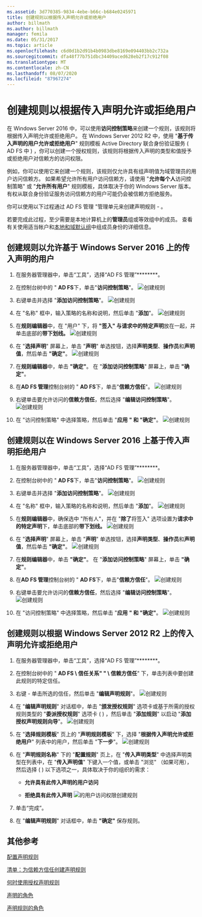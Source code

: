 ```yaml
---
ms.assetid: 3d770385-9834-4ebe-b66c-b684e0245971
title: 创建规则以根据传入声明允许或拒绝用户
author: billmath
ms.author: billmath
manager: femila
ms.date: 05/31/2017
ms.topic: article
ms.openlocfilehash: c6d0d1b2d91b4b0983dbe8169e094403bb2c732a
ms.sourcegitcommit: dfa48f77b751dbc34409aced628eb2f17c912f08
ms.translationtype: MT
ms.contentlocale: zh-CN
ms.lasthandoff: 08/07/2020
ms.locfileid: "87967274"
---
```

# <a name="create-a-rule-to-permit-or-deny-users-based-on-an-incoming-claim"></a>创建规则以根据传入声明允许或拒绝用户


在 Windows Server 2016 中，可以使用**访问控制策略**来创建一个规则，该规则将根据传入声明允许或拒绝用户。  在 Windows Server 2012 R2 中，使用 "**基于传入声明的用户允许或拒绝用户**" 规则模板 Active Directory 联合身份验证服务 \( AD FS 中 \) ，你可以创建一个授权规则，该规则将根据传入声明的类型和值授予或拒绝用户对信赖方的访问权限。

例如，你可以使用它来创建一个规则，该规则仅允许具有组声明值为域管理员的用户访问信赖方。 如果希望允许所有用户访问信赖方，请使用 "**允许每个人**访问控制策略" 或 "**允许所有用户**" 规则模板，具体取决于你的 Windows Server 版本。 有权从联合身份验证服务访问信赖方的用户可能仍会被信赖方拒绝服务。

你可以使用以下过程通过 AD FS 管理 "管理单元来创建声明规则 \- 。

若要完成此过程，至少需要是本地计算机上的**管理员**组或等效组中的成员。  查看有关使用适当帐户和[本地和域默认组](https://go.microsoft.com/fwlink/?LinkId=83477)中组成员身份的详细信息。

## <a name="to-create-a-rule-to-permit-users-based-on-an-incoming-claim-on-windows-server-2016"></a>创建规则以允许基于 Windows Server 2016 上的传入声明的用户

1.  在服务器管理器中，单击“工具”，选择“AD FS 管理”********。

2.  在控制台树中的 " **AD FS**下，单击"**访问控制策略**"。
![创建规则](media/Create-a-Rule-to-Permit-or-Deny-Users-Based-on-an-Incoming-Claim/permitdeny3.PNG)

3. 右键单击并选择 "**添加访问控制策略**"。
![创建规则](media/Create-a-Rule-to-Permit-or-Deny-Users-Based-on-an-Incoming-Claim/permitdeny4.PNG)

4. 在 "名称" 框中，输入策略的名称和说明，然后单击 "**添加**"。
![创建规则](media/Create-a-Rule-to-Permit-or-Deny-Users-Based-on-an-Incoming-Claim/permitdeny5.PNG)

5. 在**规则编辑器**中，在 "用户" 下，将 **"签入" 与请求中的特定声明**放在一起，并单击底部的**带下划线。**
![创建规则](media/Create-a-Rule-to-Permit-or-Deny-Users-Based-on-an-Incoming-Claim/permitdeny6.PNG)

6. 在 "**选择声明**" 屏幕上，单击 "**声明**" 单选按钮，选择**声明类型**、**操作员**和**声明值**，然后单击 **"确定"**。
![创建规则](media/Create-a-Rule-to-Permit-or-Deny-Users-Based-on-an-Incoming-Claim/permitdeny7.PNG)

7.  在**规则编辑器**中，单击 **"确定"**。  在 "**添加访问控制策略**" 屏幕上，单击 **"确定"**。

8. 在**AD FS 管理**控制台树的 " **AD FS**下，单击"**信赖方信任**"。
![创建规则](media/Create-a-Rule-to-Pass-Through-or-Filter-an-Incoming-Claim/claimrule9.PNG)

9.  右键单击要允许访问的**信赖方信任**，然后选择 "**编辑访问控制策略**"。
![创建规则](media/Create-a-Rule-to-Permit-All-Users/permitall2.PNG)

10. 在 "访问控制策略" 中选择策略，然后单击 "**应用** **" 和 "确定"**。
![创建规则](media/Create-a-Rule-to-Permit-or-Deny-Users-Based-on-an-Incoming-Claim/permitdeny8.PNG)

## <a name="to-create-a-rule-to-deny-users-based-on-an-incoming-claim-on-windows-server-2016"></a>创建规则以在 Windows Server 2016 上基于传入声明拒绝用户

1.  在服务器管理器中，单击“工具”，选择“AD FS 管理”********。

2.  在控制台树中的 " **AD FS**下，单击"**访问控制策略**"。
![创建规则](media/Create-a-Rule-to-Permit-or-Deny-Users-Based-on-an-Incoming-Claim/permitdeny3.PNG)

3. 右键单击并选择 "**添加访问控制策略**"。
![创建规则](media/Create-a-Rule-to-Permit-or-Deny-Users-Based-on-an-Incoming-Claim/permitdeny4.PNG)

4. 在 "名称" 框中，输入策略的名称和说明，然后单击 "**添加**"。
![创建规则](media/Create-a-Rule-to-Permit-or-Deny-Users-Based-on-an-Incoming-Claim/permitdeny9.PNG)

5. 在**规则编辑器**中，确保选中 "所有人"，并在 "**除了**将签入" 选项设置为**请求中的特定声明**下，单击底部的**带下划线。**
![创建规则](media/Create-a-Rule-to-Permit-or-Deny-Users-Based-on-an-Incoming-Claim/permitdeny10.PNG)

6. 在 "**选择声明**" 屏幕上，单击 "**声明**" 单选按钮，选择**声明类型**、**操作员**和**声明值**，然后单击 **"确定"**。
![创建规则](media/Create-a-Rule-to-Permit-or-Deny-Users-Based-on-an-Incoming-Claim/permitdeny11.PNG)

7.  在**规则编辑器**中，单击 **"确定"**。  在 "**添加访问控制策略**" 屏幕上，单击 **"确定"**。

8. 在**AD FS 管理**控制台树的 " **AD FS**下，单击"**信赖方信任**"。
![创建规则](media/Create-a-Rule-to-Pass-Through-or-Filter-an-Incoming-Claim/claimrule9.PNG)

9.  右键单击要允许访问的**信赖方信任**，然后选择 "**编辑访问控制策略**"。
![创建规则](media/Create-a-Rule-to-Permit-All-Users/permitall2.PNG)

10. 在 "访问控制策略" 中选择策略，然后单击 "**应用** **" 和 "确定"**。
![创建规则](media/Create-a-Rule-to-Permit-or-Deny-Users-Based-on-an-Incoming-Claim/permitdeny12.PNG)


## <a name="to-create-a-rule-to-permit-or-deny-users-based-on-an-incoming-claim-on-windows-server-2012-r2"></a>创建规则以根据 Windows Server 2012 R2 上的传入声明允许或拒绝用户

1.  在服务器管理器中，单击“工具”，选择“AD FS 管理”********。

2.  在控制台树中的 " **AD FS \\ 信任关系" " \\ 信赖方信任**" 下，单击列表中要创建此规则的特定信任。

3.  右键 \- 单击所选的信任，然后单击 "**编辑声明规则**"。
![创建规则](media/Create-a-Rule-to-Pass-Through-or-Filter-an-Incoming-Claim/claimrule6.PNG)

4.  在 "**编辑声明规则**" 对话框中，单击 "**颁发授权规则**" 选项卡或基于所需的授权规则类型的 "**委派授权规则**" 选项卡 \( \) ，然后单击 "**添加规则**" 以启动 "**添加授权声明规则向导**"。
![创建规则](media/Create-a-Rule-to-Permit-All-Users/permitall5.PNG)

5.  在 "**选择规则模板**" 页上的 "**声明规则模板**" 下，选择 "**根据传入声明允许或拒绝用户**" 列表中的用户，然后单击 "**下一步**"。
![创建规则](media/Create-a-Rule-to-Permit-or-Deny-Users-Based-on-an-Incoming-Claim/permitdeny1.PNG)

6.  在 "**声明规则名称**" 下的 "**配置规则**" 页上，在 "**传入声明类型**" 中选择声明类型在列表中，在 "**传入声明值**" 下键入一个值，或单击 "浏览" （如果可用），然后选择 \( \) 以下选项之一，具体取决于你的组织的需求：

    -   **允许具有此传入声明的用户访问**

    -   **拒绝具有此传入声明** 
 ![ 的用户访问权限创建规则](media/Create-a-Rule-to-Permit-or-Deny-Users-Based-on-an-Incoming-Claim/permitdeny2.PNG)
7.  单击“完成”。

8.  在 "**编辑声明规则**" 对话框中，单击 **"确定"** 保存规则。

## <a name="additional-references"></a>其他参考
[配置声明规则](Configure-Claim-Rules.md)

[清单：为信赖方信任创建声明规则](/previous-versions/windows/it-pro/windows-server-2012-R2-and-2012/ee913578(v=ws.11))

[何时使用授权声明规则](../../ad-fs/technical-reference/When-to-Use-an-Authorization-Claim-Rule.md)

[声明的角色](../../ad-fs/technical-reference/The-Role-of-Claims.md)

[声明规则的角色](../../ad-fs/technical-reference/The-Role-of-Claim-Rules.md)
